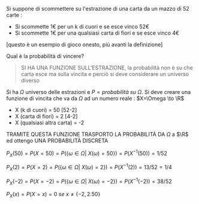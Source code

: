 Si suppone di scommettere su l'estrazione di una carta da un mazzo di 52 carte :

- Si scommette 1€ per un k di cuori e se esce vinco 52€
- Si scommette 1€ per una qualsiasi carta di fiori e se esce vinco 4€

[questo è un esempio di gioco onesto, più avanti la definizione]

Qual è la probabilità di vincere?

> SI HA UNA FUNZIONE SULL'ESTRAZIONE, la probabilità non è su che carta esce ma sulla vincita e perciò si deve considerare un universo diverso

Si ha $\Omega$ universo delle estrazioni e $P=probabilità \ su \ \Omega$. Si deve creare una funzione di vincita che va da $\Omega$ ad un numero reale : $X=\Omega \to \R$

- X (k di cuori) = 50 [52-2]
- X (carta di fiori) = 2 [4-2]
- X (qualsiasi altra carta) = -2

TRAMITE QUESTA FUNZIONE TRASPORTO LA PROBABILITÀ DA $\Omega$ a $\R$ ed ottengo UNA PROBABILITÀ DISCRETA

$P_X(50)=P(X=50) = P(\{\omega \in \Omega|\ X(\omega) =50\}) =P(X^{-1}(50))=1/52$

$P_X(2)=P(X=2) = P(\{\omega \in \Omega|\ X(\omega) =2\}) =P(X^{-1}(2))=13/52=1/4$

$P_X(-2)=P(X=-2) = P(\{\omega \in \Omega|\ X(\omega) =-2\}) =P(X^{-1}(-2))=38/52$

$P_X(x) = P(X=x)=0 \ se \ x \ne \{-2, 2.50\}$